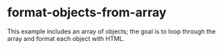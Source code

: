 # format-objects-from-array

This example includes an array of objects; the goal is to loop through
the array and format each object with HTML.

